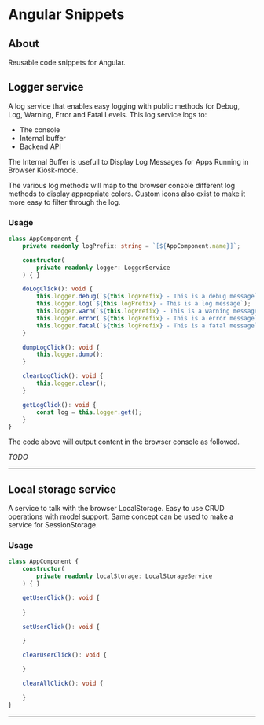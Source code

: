 # Angular Snippets

## About
Reusable code snippets for Angular.

## Logger service
A log service that enables easy logging with public methods for Debug, Log, Warning, Error and Fatal Levels. This log service logs to:

- The console
- Internal buffer
- Backend API

The Internal Buffer is usefull to Display Log Messages for Apps Running in Browser Kiosk-mode. 

The various log methods will map to the browser console different log methods to display appropriate colors. Custom icons also exist to make it more easy to filter through the log.

### Usage
```ts
class AppComponent {
    private readonly logPrefix: string = `[${AppComponent.name}]`;

    constructor(
        private readonly logger: LoggerService
    ) { }

    doLogClick(): void {
        this.logger.debug(`${this.logPrefix} - This is a debug message`);
        this.logger.log(`${this.logPrefix} - This is a log message`);
        this.logger.warn(`${this.logPrefix} - This is a warning message`);
        this.logger.error(`${this.logPrefix} - This is a error message`);
        this.logger.fatal(`${this.logPrefix} - This is a fatal message`);
    }

    dumpLogClick(): void {
        this.logger.dump();
    }

    clearLogClick(): void {
        this.logger.clear();
    }

    getLogClick(): void {
        const log = this.logger.get();
    }
}
```

The code above will output content in the browser console as followed.

*TODO*

---

## Local storage service
A service to talk with the browser LocalStorage. Easy to use CRUD operations with model support. Same concept can be used to make a service for SessionStorage.

### Usage
```ts
class AppComponent {
    constructor(
        private readonly localStorage: LocalStorageService
    ) { }

    getUserClick(): void {
        
    }

    setUserClick(): void {

    }

    clearUserClick(): void {

    }

    clearAllClick(): void {

    }
}
```
---
